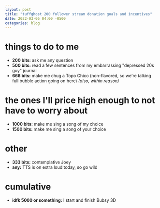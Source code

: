 ```yaml
---
layout: post
title: "tuffghost 200 follower stream donation goals and incentives"
date: 2022-03-05 04:00 -0500
categories: blog
---
```

# things to do to me
- **200 bits:** ask me any question
- **500 bits:** read a few sentences from my embarrassing "depressed 20s guy" journal
- **666 bits:** make me chug a Topo Chico (non-flavored, so we're talking full bubble action going on here)
_(also, within reason)_

# the ones I'll price high enough to not have to worry about
- **1000 bits:** make me sing a song of my choice
- **1500 bits:** make me sing a song of your choice

# other
- **333 bits:** contemplative Joey
- **any:** TTS is on extra loud today, so go wild

# cumulative
- **idfk 5000 or something:** I start and finish Bubsy 3D
